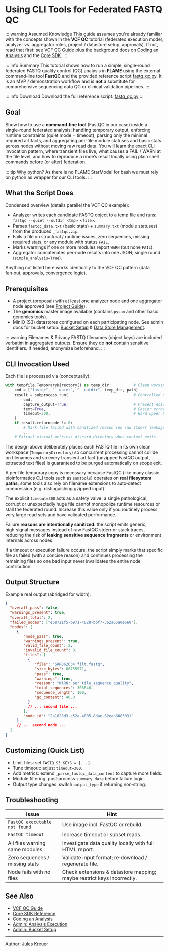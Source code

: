 # Using CLI Tools for Federated FASTQ QC

::: warning Assumed Knowledge
This guide assumes you're already familiar with the concepts shown in the **VCF QC** tutorial (federated execution model, analyzer vs. aggregator roles, project / datastore setup, approvals). If not, read that first: see [VCF QC Guide](/guide/user/vcf-qc) plus the background docs on [Coding an Analysis](/guide/user/analysis-coding) and the [Core SDK](/guide/user/sdk-core-doc).
:::

::: info Summary
This tutorial shows how to run a simple, single‑round federated FASTQ quality control (QC) analysis in **FLAME** using the external command‑line tool **FastQC** and the provided reference script <a href="/files/fastq_qc.py" download>fastq_qc.py</a>.
It is an MVP / demonstration workflow and is **not** a substitute for comprehensive sequencing data QC or clinical validation pipelines.
:::

::: info Download
Download the full reference script:  <a href="/files/fastq_qc.py" download>fastq_qc.py</a>
:::

## Goal
Show how to use a **command‑line tool** (FastQC in our case) inside a single‑round federated analysis: handling temporary output, enforcing runtime constraints (quiet mode + timeout), parsing only the minimal required artifacts, and aggregating per‑file module statuses and basic stats across nodes without moving raw read data. You will learn the exact CLI invocation pattern, where transient files live, what causes a FAIL / WARN at the file level, and how to reproduce a node’s result locally using plain shell commands before (or after) federation.

::: tip Why python?
As there is no FLAME StarModel for bash we must rely on python as wrapper for our CLI tools.
:::

## What the Script Does
Condensed overview (details parallel the VCF QC example):
* Analyzer writes each candidate FASTQ object to a temp file and runs: `fastqc --quiet --outdir <tmp> <file>`.
* Parses `fastqc_data.txt` (basic stats) + `summary.txt` (module statuses) from the produced `_fastqc.zip`.
* Fails a file on structural / runtime issues, zero sequences, missing required stats, or any module with status `FAIL`.
* Marks warnings if one or more modules report `WARN` (but none `FAIL`).
* Aggregator concatenates per‑node results into one JSON; single round (`simple_analysis=True`).

Anything not listed here works identically to the VCF QC pattern (data fan‑out, approvals, convergence logic).

## Prerequisites
- A project (proposal) with at least one analyzer node and one aggregator node approved (see [Project Guide](/guide/user/project)).
- The **genomics** master image available (contains `pysam` and other basic genomics tools).
- MinIO (S3) datastores configured on each participating node. See admin docs for bucket setup: [Bucket Setup](/guide/admin/bucket-setup-for-data-store) & [Data Store Management](/guide/admin/data-store-management).


::: warning Filenames & Privacy
FASTQ filenames (object keys) are included verbatim in aggregated outputs. Ensure they do **not** contain sensitive identifiers. If needed, anonymize beforehand.
:::


## CLI Invocation Used
Each file is processed via (conceptually):

```python
with tempfile.TemporaryDirectory() as temp_dir:          # Clean workspace
	cmd = ["fastqc", "--quiet", "--outdir", temp_dir, path]
	result = subprocess.run(                             # Controlled execution wrapper
		cmd,
		capture_output=True,                             # Prevent noisy/stdout leakage
		text=True,                                       # Easier error string handling
		timeout=300,                                     # Hard upper bound per file
	)
	if result.returncode != 0:
		# Mark file failed with sanitized reason (no raw stderr leakage)
		...
	# Extract minimal metrics; discard directory when context exits
```
The design above deliberately places each FASTQ file in its own clean workspace (`TemporaryDirectory`) so concurrent processing cannot collide on filenames and so every transient artifact (unzipped FastQC output, extracted text files) is guaranteed to be purged automatically on scope exit. 

A per‑file temporary copy is necessary because FastQC (like many classic bioinformatics CLI tools such as `samtools`) operates on **real filesystem paths**; some tools also rely on filename extensions to auto‑detect compression (e.g. distinguishing gzipped input). 

The explicit `timeout=300` acts as a safety valve: a single pathological, corrupt or unexpectedly huge file cannot monopolize runtime resources or stall the federated round. Increase this value only if you routinely process very large read sets and have validated performance. 

Failure **reasons are intentionally sanitized**: the script emits generic, high‑signal messages instead of raw FastQC stderr or stack traces, reducing the risk of **leaking sensitive sequence fragments** or environment internals across nodes.

If a timeout or execution failure occurs, the script simply marks that specific file as failed (with a concise reason) and continues processing the remaining files so one bad input never invalidates the entire node contribution.


## Output Structure
Example real output (abridged for width):

```json
{
  "overall_pass": false,
  "warnings_present": true,
  "overall_total": 2,
  "failed_nodes": ["e58721f5-b971-4028-bbf7-362a65a0e660"],
  "nodes": [
	 {
		"node_pass": true,
		"warnings_present": true,
		"valid_file_count": 2,
		"invalid_file_count": 0,
		"files": [
		  {
			 "file": "SRR062634.filt.fastq",
			 "size_bytes": 80755971,
			 "pass": true,
			 "warnings": true,
			 "reason": "WARN: per_tile_sequence_quality",
			 "total_sequences": 308846,
			 "sequence_length": 100,
			 "gc_content": 40.0
		  }
		  // ... second file ...
		],
		"node_id": "2a1828d3-e52a-4805-8dae-62eab8083031"
	 },
	 // ... second node ...
  ]
}
```
## Customizing (Quick List)
* Limit files: set `FASTQ_S3_KEYS = [...]`.
* Tune timeout: adjust `timeout=300`.
* Add metrics: extend `_parse_fastqc_data_content` to capture more fields.
* Module filtering: post‑process `summary_data` before failure logic.
* Output type changes: switch `output_type` if returning non‑string.

## Troubleshooting
| Issue | Hint |
|-------|------|
| `FastQC executable not found` | Use image incl. FastQC or rebuild.
| `FastQC timeout` | Increase timeout or subset reads.
| All files warning same modules | Investigate data quality locally with full HTML report.
| Zero sequences / missing stats | Validate input format; re‑download / regenerate file.
| Node fails with no files | Check extensions & datastore mapping; maybe restrict keys incorrectly.

## See Also
* [VCF QC Guide](/guide/user/vcf-qc)
* [Core SDK Reference](/guide/user/sdk-core-doc)
* [Coding an Analysis](/guide/user/analysis-coding)
* [Admin: Analysis Execution](/guide/admin/analysis-execution)
* [Admin: Bucket Setup](/guide/admin/bucket-setup-for-data-store)

----

Author: Jules Kreuer

